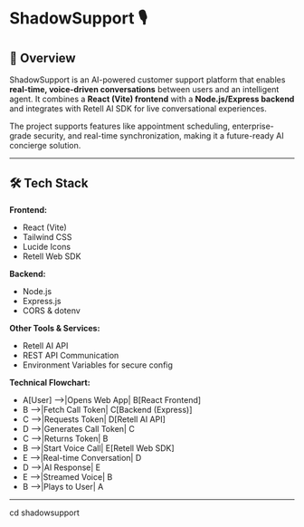 # ShadowSupport 🎙️  

## 📖 Overview  
ShadowSupport is an AI-powered customer support platform that enables **real-time, voice-driven conversations** between users and an intelligent agent. It combines a **React (Vite) frontend** with a **Node.js/Express backend** and integrates with Retell AI SDK for live conversational experiences.  

The project supports features like appointment scheduling, enterprise-grade security, and real-time synchronization, making it a future-ready AI concierge solution.  

---

## 🛠️ Tech Stack  
**Frontend:**  
- React (Vite)  
- Tailwind CSS  
- Lucide Icons  
- Retell Web SDK  

**Backend:**  
- Node.js  
- Express.js  
- CORS & dotenv  

**Other Tools & Services:**  
- Retell AI API  
- REST API Communication  
- Environment Variables for secure config  

**Technical Flowchart:**
  - A[User] -->|Opens Web App| B[React Frontend]
  - B -->|Fetch Call Token| C[Backend (Express)]
  - C -->|Requests Token| D[Retell AI API]
  - D -->|Generates Call Token| C
  - C -->|Returns Token| B
  - B -->|Start Voice Call| E[Retell Web SDK]
  - E -->|Real-time Conversation| D
  - D -->|AI Response| E
  - E -->|Streamed Voice| B
  - B -->|Plays to User| A
---

cd shadowsupport

